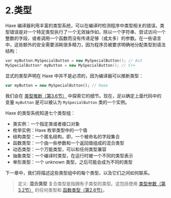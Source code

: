 # 2.类型

Haxe 编译器利用丰富的类型系统，可以在编译时检测程序中类型相关的错误。类型错误是对一个特定类型执行了一个无效操作如，除以一个字符串、尝试访问一个整数的字段，或者调用一个函数而没有传递足够（或太多）的参数。在一些语言中，这些额外的安全需要消耗很多精力，因为程序员被要求明确地分配类型到语法结构：

```C++
var myButton:MySpecialButton = new MySpecialButton(); // As3 
MySpecialButton* myButton = new MySpecialButton(); // C++
```

显式的类型声明在 Haxe 中并不是必须的，因为编译器可以推断类型：

```haxe
var myButton = new MySpecialButton(); // Haxe 
```

我们会在 [类型推断（第3.6节）](http:///#) 中探索它的细节。现在，足以确定上面代码中的变量 `myButton` 是可以被认为 `MySpecialButton` 类的一个实例。

Haxe 的类型系统知道七个类型组：

- 类实例：一个指定类或者接口对象
- 枚举实例：Haxe 枚举类型中的一个值
- 结构类型：一个匿名结构，即，一个被命名的字段集合
- 函数类型：一个由一些参数和一个返回值组成的混合类型
- 动态类型：一个万能类型，可以和任何类型兼容
- 抽象类型：一个编译时类型，在运行时被一个不同的类型表示
- 单形类型：一个 unknown 类型，之后可能会成为不同的类型

下一章中，我们将描述这些类型组中的每个类型，以及它们之间如何联系。

> 定义: **混合类型**
>  复合类型是指拥有子类型的类型。这包括使用 [类型参数（第3.2节）](http:///#) 的任何类型和 [函数类型（第2.6节）](http:///#)。